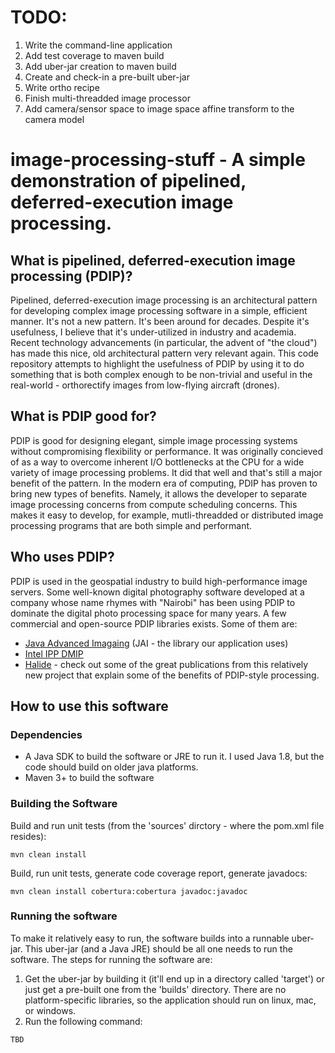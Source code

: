 # TODO:
1. Write the command-line application
1. Add test coverage to maven build
1. Add uber-jar creation to maven build
1. Create and check-in a pre-built uber-jar
1. Write ortho recipe
1. Finish multi-threadded image processor
1. Add camera/sensor space to image space affine transform to the camera model

# image-processing-stuff - A simple demonstration of pipelined, deferred-execution image processing.

## What is pipelined, deferred-execution image processing (PDIP)?
Pipelined, deferred-execution image processing is an architectural pattern for developing complex image processing software in a simple, efficient manner.  It's not a new pattern.  It's been around for decades.  Despite it's usefulness, I believe that it's under-utilized in industry and academia.  Recent technology advancements (in particular, the advent of "the cloud") has made this nice, old architectural pattern very relevant again.  This code repository attempts to highlight the usefulness of PDIP by using it to do something that is both complex enough to be non-trivial and useful in the real-world - orthorectify images from low-flying aircraft (drones).

## What is PDIP good for?
PDIP is good for designing elegant, simple image processing systems without compromising flexibility or performance.  It was originally concieved of as a way to overcome inherent I/O bottlenecks at the CPU for a wide variety of image processing problems.  It did that well and that's still a major benefit of the pattern.  In the modern era of computing, PDIP has proven to bring new types of benefits.  Namely, it allows the developer to separate image processing concerns from compute scheduling concerns.  This makes it easy to develop, for example, mutli-threadded or distributed image processing programs that are both simple and performant.

## Who uses PDIP?
PDIP is used in the geospatial industry to build high-performance image servers.  Some well-known digital photography software developed at a company whose name rhymes with "Nairobi" has been using PDIP to dominate the digital photo processing space for many years.  A few commercial and open-source PDIP libraries exists.  Some of them are:
  * [Java Advanced Imagaing](http://www.oracle.com/technetwork/articles/javaee/jai-142803.html) (JAI - the library our application uses)
  * [Intel IPP DMIP](https://software.intel.com/en-us/forums/intel-integrated-performance-primitives/topic/294955) 
  * [Halide](http://halide-lang.org/) - check out some of the great publications from this relatively new project that explain some of the benefits of PDIP-style processing.

## How to use this software

### Dependencies
  * A Java SDK to build the software or JRE to run it.  I used Java 1.8, but the code should build on older java platforms.
  * Maven 3+ to build the software

### Building the Software
Build and run unit tests (from the 'sources' dirctory - where the pom.xml file resides):
```
mvn clean install
```
Build, run unit tests, generate code coverage report, generate javadocs:
```
mvn clean install cobertura:cobertura javadoc:javadoc
```

### Running the software
To make it relatively easy to run, the software builds into a runnable uber-jar.  This uber-jar (and a Java JRE) should be all one needs to run the software.  The steps for running the software are:
  1. Get the uber-jar by building it (it'll end up in a directory called 'target') or just get a pre-built one from the 'builds' directory.  There are no platform-specific libraries, so the application should run on linux, mac, or windows.
  2. Run the following command:
```
TBD
```
